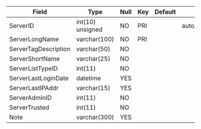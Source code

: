 **Field**|**Type**|**Null**|**Key**|**Default**|**Notes**
-----|-----|-----|-----|-----|-----
ServerID|int(10) unsigned|NO|PRI| |auto\_increment
ServerLongName|varchar(100)|NO|PRI| | 
ServerTagDescription|varchar(50)|NO| | | 
ServerShortName|varchar(25)|NO| | | 
ServerListTypeID|int(11)|NO| | | 
ServerLastLoginDate|datetime|YES| | | 
ServerLastIPAddr|varchar(15)|YES| | | 
ServerAdminID|int(11)|NO| | | 
ServerTrusted|int(11)|NO| | | 
Note|varchar(300)|YES| | | 